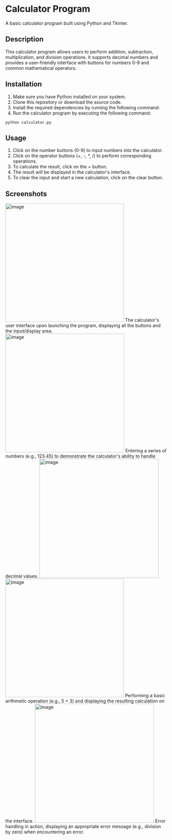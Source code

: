# Calculator Program

A basic calculator program built using Python and Tkinter.

## Description

This calculator program allows users to perform addition, subtraction, multiplication, and division operations. It supports decimal numbers and provides a user-friendly interface with buttons for numbers 0-9 and common mathematical operators.

## Installation

1. Make sure you have Python installed on your system.
2. Clone this repository or download the source code.
3. Install the required dependencies by running the following command:
4. Run the calculator program by executing the following command:
```
python calculator.py
```
## Usage

1. Click on the number buttons (0-9) to input numbers into the calculator.
2. Click on the operator buttons (+, -, *, /) to perform corresponding operations.
3. To calculate the result, click on the = button.
4. The result will be displayed in the calculator's interface.
5. To clear the input and start a new calculation, click on the clear button.

## Screenshots

<img width="369" alt="image" src="https://github.com/BubblyBoy1/calculator/assets/118476244/de459f17-19d6-4d8d-a2cd-d8b8d7d3b4c3">
The calculator's user interface upon launching the program, displaying all the buttons and the input/display area.

<img width="370" alt="image" src="https://github.com/BubblyBoy1/calculator/assets/118476244/b6873d31-322e-46d4-8b7f-841863f6607d">
Entering a series of numbers (e.g., 123.45) to demonstrate the calculator's ability to handle decimal values.

<img width="371" alt="image" src="https://github.com/BubblyBoy1/calculator/assets/118476244/2929c09f-c383-45b8-b460-807d937796e8">
<img width="369" alt="image" src="https://github.com/BubblyBoy1/calculator/assets/118476244/e0c68565-60a9-4824-8e35-3cf918a81fff">
Performing a basic arithmetic operation (e.g., 5 + 3) and displaying the resulting calculation on the interface.

<img width="371" alt="image" src="https://github.com/BubblyBoy1/calculator/assets/118476244/b912250b-a9c7-4ff0-9ef0-e6e0776fad56">
Error handling in action, displaying an appropriate error message (e.g., division by zero) when encountering an error.
